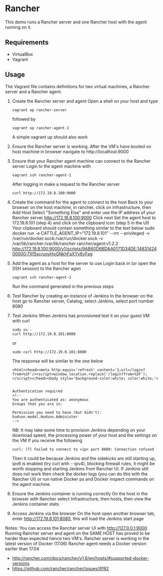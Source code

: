 Rancher
=======

This demo runs a Rancher server and one Rancher host with the agent running on it.

## Requirements
* VirtualBox
* Vagrant

## Usage
The Vagrant file contains definitions for two virtual machines, a Rancher server and a Rancher agent.

1. Create the Rancher server and agent
   Open a shell on your host and type
   ```
   vagrant up rancher-server
   ```
   followed by
   ```
   vagrant up rancher-agent-1
   ```

   A simple vagrant up should also work

2. Ensure the Rancher server is working.
   After the VM's have booted on host machine in browser navigate to http://localhost:9000

3. Ensure that your Rancher agent machine can connect to the Rancher server
   Login to the agent machine with
   ```
   vagrant ssh rancher-agent-1
   ```
   After logging in make a request to the Rancher server
   ```
   curl http://172.19.8.100:9000
   ```

4. Create the command for the agent to connect to the host
   Back to your browser on the host machine, in rancher, click on Infrastructure, then Add Host
   Select "Something Else" and enter use the IP address of your Rancher server http://172.19.8.100:9000
   Click next
   Set the agent host to 172.19.8.101 (step 4) and click on the clipboard icon (step 5 in the UI)
   Your clipboard should contain something similar to the text below
   sudo docker run -e CATTLE_AGENT_IP="172.19.8.101"  --rm --privileged -v /var/run/docker.sock:/var/run/docker.sock -v /var/lib/rancher:/var/lib/rancher rancher/agent:v1.2.2 http://172.19.8.100:9000/v1/scripts/9AB60D6BDAA0171D34DE:1483142400000:7Xf5xcrunyHoGNkhFaXYv6yFag

5. Add the agent as a host for the server to use
   Login back in (or open the SSH session) to the Rancher agen
   ```
   vagrant ssh rancher-agent-1
   ```
   Run the command generated in the previous steps

6. Test Rancher by creating an instance of Jenkins
    In the browser on the host go to Rancher server, Catalog, select Jenkins, select port number 8080

7. Test Jenkins
   When Jenkins has provisioned test it on your guest VM with curl
    ```
    sudo su -
    curl http://172.19.8.101:8080
    ```
    or
    ```
    sudo curl http://172.19.8.101:8080
    ```
    The response will be similar to the one below
    ```
    <html><head><meta http-equiv='refresh' content='1;url=/login?from=%2F'/><script>window.location.replace('/login?from=%2F');</script></head><body style='background-color:white; color:white;'>


    Authentication required
    <!--
    You are authenticated as: anonymous
    Groups that you are in:

    Permission you need to have (but didn't): hudson.model.Hudson.Administer
    -->
    ```
    NB: It may take some time to provision Jenkins depending on your download speed, the processing power of your host and the settings on the VM
    If you receive the following
    ```
    curl: (7) Failed to connect to <ip> port 8080: Connection refused
    ```    
    Then it could be because Jenkins and the sidekicks are still starting up, ipv6 is enabled (try curl with --ipv4), blocking firewall rules, it might be worth stopping and starting Jenkins from Rancher UI.
    If Jenkins still does not work then check the docker logs (you can do this with the Rancher UI) or run native Docker ps and Docker inspect commands on the agent machine.

8. Ensure the Jenkins container is running correctly
    On the host in the browser with Rancher select Infrastructure, then hosts, then view the Jenkins container stats

9. Access Jenkins via the browser
    On the host open another browser tab, enter  http://172.19.8.101:8080, this will load the Jenkins start page
 
Notes:
You can access the Rancher server UI with http://127.0.0.1:9000
Running Rancher server and agent on the SAME HOST has proved to be harder than expected hence two VM's.
Rancher server is working in the latest version of Docker (17.06)
Rancher agent needs a Docker version earlier than 17.04
* http://rancher.com/docs/rancher/v1.6/en/hosts/#supported-docker-versions
* https://github.com/rancher/rancher/issues/9192
